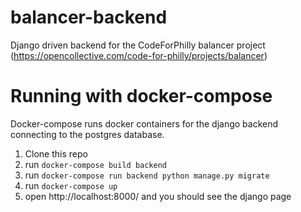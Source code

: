 # balancer-backend
Django driven backend for the CodeForPhilly balancer project (https://opencollective.com/code-for-philly/projects/balancer)


# Running with docker-compose
Docker-compose runs docker containers for the django backend connecting to the postgres database.

1. Clone this repo
2. run `docker-compose build backend`
3. run `docker-compose run backend python manage.py migrate`
4. run `docker-compose up`
5. open http://localhost:8000/ and you should see the django page
